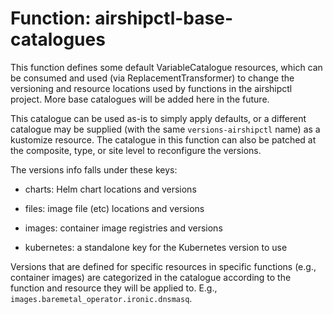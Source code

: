 Function: airshipctl-base-catalogues
====================================

This function defines some default VariableCatalogue resources,
which can be consumed and used (via ReplacementTransformer) to change the
versioning and resource locations used by functions in the airshipctl project.
More base catalogues will be added here in the future.

This catalogue can be used as-is to simply apply defaults, or a different
catalogue may be supplied (with the same ``versions-airshipctl`` name)
as a kustomize resource.  The catalogue in this function can also be
patched at the composite, type, or site level to reconfigure the versions.

The versions info falls under these keys:

* charts: Helm chart locations and versions

* files: image file (etc) locations and versions

* images: container image registries and versions

* kubernetes: a standalone key for the Kubernetes version to use

Versions that are defined for specific resources in specific functions
(e.g., container images) are categorized in the catalogue according
to the function and resource they will be applied to.
E.g., ``images.baremetal_operator.ironic.dnsmasq``.
